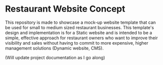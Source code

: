 # Restaurant Website Concept

This repository is made to showcase a mock-up website template that can be used for small to medium sized restaurant businesses. This template's design and implementation is for a Static website and is intended to be a simple, effective approach for restaurant owners who want to improve their visibility and sales without having to commit to  more expensive, higher management solutions (Dynamic website, CMS).

(Will update project documentation as I go along)
